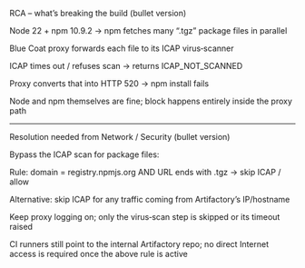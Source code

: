 
RCA – what’s breaking the build (bullet version)

Node 22 + npm 10.9.2 → npm fetches many “.tgz” package files in parallel

Blue Coat proxy forwards each file to its ICAP virus‑scanner

ICAP times out / refuses scan → returns ICAP_NOT_SCANNED

Proxy converts that into HTTP 520 → npm install fails

Node and npm themselves are fine; block happens entirely inside the proxy path



---

Resolution needed from Network / Security (bullet version)

Bypass the ICAP scan for package files:

Rule: domain = registry.npmjs.org AND URL ends with .tgz → skip ICAP / allow

Alternative: skip ICAP for any traffic coming from Artifactory’s IP/hostname


Keep proxy logging on; only the virus‑scan step is skipped or its timeout raised

CI runners still point to the internal Artifactory repo; no direct Internet access is required once the above rule is active



